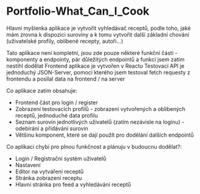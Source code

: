 # Portfolio-What_Can_I_Cook

Hlavní myšlenka aplikace je vytvořit vyhledávač receptů, podle toho, jaké mám zrovna k dispozici suroviny a k tomu vytvořit další základní chování (uživatelské profily, oblíbené recepty, autoři...)

Tato aplikace není kompletní, jsou zde pouze některé funkční části - komponenty a endpointy, pár důležitých endpointů a funkcí jsem zatím nestihl dodělat
Frontend aplikace je vytvořen v Reactu
Testovací API je jednoduchý JSON-Server, pomocí kterého jsem testoval fetch requesty z frontendu a posílal data na frontend / na server

Co aplikace zatím obsahuje:
- Frontend část pro login / register
- Zobrazení testovacích profilů - zobrazení vytvořených a oblíbených receptů, jednoduché data profilu
- Seznam surovin jednotlivých uživatelů (zatím nezávisle na loginu) - odebírání a přidávání surovin
- Většinu komponent, které se dají použít pro dodělání dalších endpointů

Co aplikaci chybí pro plnou funkčnost a plánuju v budoucnu dodělat?:
- Login / Registrační systém uživatelů
- Nastavení
- Editor na vytváření receptů
- Stránka zobrazení receptu
- Hlavní stránka pro feed a vyhledávání receptů
